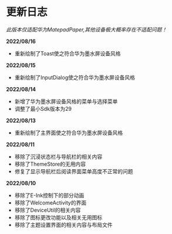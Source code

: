# 更新日志

*此版本仅适配华为MatepadPaper,其他设备极大概率存在不适配问题！*

**2022/08/16**
* 重新绘制了Toast使之符合华为墨水屏设备风格

**2022/08/15**
* 重新绘制了InputDialog使之符合华为墨水屏设备风格

**2022/08/14**
* 新增了华为墨水屏设备风格的菜单与选择菜单
* 调整了最小Sdk版本为29

**2022/08/13**
* 重新绘制了主界面使之符合华为墨水屏设备风格

**2022/08/11**
* 移除了沉浸状态栏与导航栏的相关内容
* 移除了ThemeStore的无用内容
* 修复了显示导航栏后阅读界面菜单高度不正常的问题

**2022/08/10**
* 移除了E-Ink控制下的部分动画
* 移除了WelcomeActivity的界面
* 移除了DeviceUtil的相关内容
* 移除了图标更改功能以及相关无用图标
* 移除了主题设置界面的相关内容与布局文件